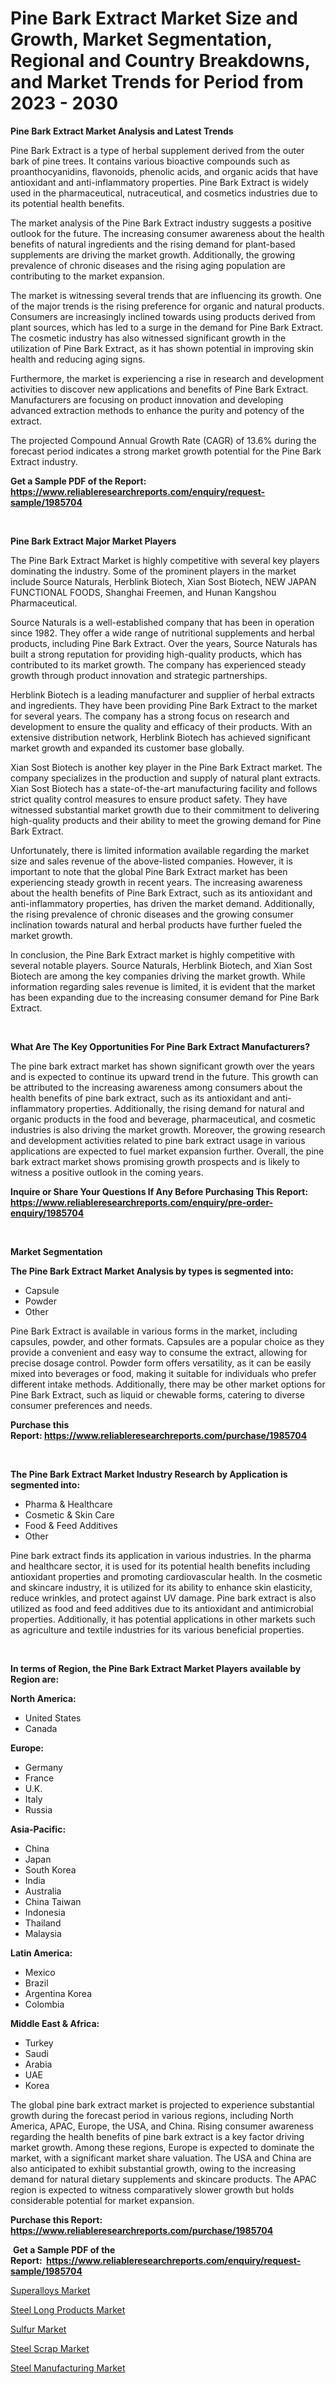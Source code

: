 <p><h1>Pine Bark Extract Market Size and Growth, Market Segmentation, Regional and Country Breakdowns, and Market Trends for Period from 2023 -  2030</h1></p><p><strong>Pine Bark Extract Market Analysis and Latest Trends</strong></p>
<p><p>Pine Bark Extract is a type of herbal supplement derived from the outer bark of pine trees. It contains various bioactive compounds such as proanthocyanidins, flavonoids, phenolic acids, and organic acids that have antioxidant and anti-inflammatory properties. Pine Bark Extract is widely used in the pharmaceutical, nutraceutical, and cosmetics industries due to its potential health benefits.</p><p>The market analysis of the Pine Bark Extract industry suggests a positive outlook for the future. The increasing consumer awareness about the health benefits of natural ingredients and the rising demand for plant-based supplements are driving the market growth. Additionally, the growing prevalence of chronic diseases and the rising aging population are contributing to the market expansion.</p><p>The market is witnessing several trends that are influencing its growth. One of the major trends is the rising preference for organic and natural products. Consumers are increasingly inclined towards using products derived from plant sources, which has led to a surge in the demand for Pine Bark Extract. The cosmetic industry has also witnessed significant growth in the utilization of Pine Bark Extract, as it has shown potential in improving skin health and reducing aging signs.</p><p>Furthermore, the market is experiencing a rise in research and development activities to discover new applications and benefits of Pine Bark Extract. Manufacturers are focusing on product innovation and developing advanced extraction methods to enhance the purity and potency of the extract.</p><p>The projected Compound Annual Growth Rate (CAGR) of 13.6% during the forecast period indicates a strong market growth potential for the Pine Bark Extract industry.</p></p>
<p><strong>Get a Sample PDF of the Report:&nbsp; <a href="https://www.reliableresearchreports.com/enquiry/request-sample/1985704">https://www.reliableresearchreports.com/enquiry/request-sample/1985704</a></strong></p>
<p>&nbsp;</p>
<p><strong>Pine Bark Extract Major Market Players</strong></p>
<p><p>The Pine Bark Extract Market is highly competitive with several key players dominating the industry. Some of the prominent players in the market include Source Naturals, Herblink Biotech, Xian Sost Biotech, NEW JAPAN FUNCTIONAL FOODS, Shanghai Freemen, and Hunan Kangshou Pharmaceutical.</p><p>Source Naturals is a well-established company that has been in operation since 1982. They offer a wide range of nutritional supplements and herbal products, including Pine Bark Extract. Over the years, Source Naturals has built a strong reputation for providing high-quality products, which has contributed to its market growth. The company has experienced steady growth through product innovation and strategic partnerships.</p><p>Herblink Biotech is a leading manufacturer and supplier of herbal extracts and ingredients. They have been providing Pine Bark Extract to the market for several years. The company has a strong focus on research and development to ensure the quality and efficacy of their products. With an extensive distribution network, Herblink Biotech has achieved significant market growth and expanded its customer base globally.</p><p>Xian Sost Biotech is another key player in the Pine Bark Extract market. The company specializes in the production and supply of natural plant extracts. Xian Sost Biotech has a state-of-the-art manufacturing facility and follows strict quality control measures to ensure product safety. They have witnessed substantial market growth due to their commitment to delivering high-quality products and their ability to meet the growing demand for Pine Bark Extract.</p><p>Unfortunately, there is limited information available regarding the market size and sales revenue of the above-listed companies. However, it is important to note that the global Pine Bark Extract market has been experiencing steady growth in recent years. The increasing awareness about the health benefits of Pine Bark Extract, such as its antioxidant and anti-inflammatory properties, has driven the market demand. Additionally, the rising prevalence of chronic diseases and the growing consumer inclination towards natural and herbal products have further fueled the market growth.</p><p>In conclusion, the Pine Bark Extract market is highly competitive with several notable players. Source Naturals, Herblink Biotech, and Xian Sost Biotech are among the key companies driving the market growth. While information regarding sales revenue is limited, it is evident that the market has been expanding due to the increasing consumer demand for Pine Bark Extract.</p></p>
<p>&nbsp;</p>
<p><strong>What Are The Key Opportunities For Pine Bark Extract Manufacturers?</strong></p>
<p><p>The pine bark extract market has shown significant growth over the years and is expected to continue its upward trend in the future. This growth can be attributed to the increasing awareness among consumers about the health benefits of pine bark extract, such as its antioxidant and anti-inflammatory properties. Additionally, the rising demand for natural and organic products in the food and beverage, pharmaceutical, and cosmetic industries is also driving the market growth. Moreover, the growing research and development activities related to pine bark extract usage in various applications are expected to fuel market expansion further. Overall, the pine bark extract market shows promising growth prospects and is likely to witness a positive outlook in the coming years.</p></p>
<p><strong>Inquire or Share Your Questions If Any Before Purchasing This Report: <a href="https://www.reliableresearchreports.com/enquiry/pre-order-enquiry/1985704">https://www.reliableresearchreports.com/enquiry/pre-order-enquiry/1985704</a></strong></p>
<p>&nbsp;</p>
<p><strong>Market Segmentation</strong></p>
<p><strong>The Pine Bark Extract Market Analysis by types is segmented into:</strong></p>
<p><ul><li>Capsule</li><li>Powder</li><li>Other</li></ul></p>
<p><p>Pine Bark Extract is available in various forms in the market, including capsules, powder, and other formats. Capsules are a popular choice as they provide a convenient and easy way to consume the extract, allowing for precise dosage control. Powder form offers versatility, as it can be easily mixed into beverages or food, making it suitable for individuals who prefer different intake methods. Additionally, there may be other market options for Pine Bark Extract, such as liquid or chewable forms, catering to diverse consumer preferences and needs.</p></p>
<p><strong>Purchase this Report:&nbsp;<a href="https://www.reliableresearchreports.com/purchase/1985704">https://www.reliableresearchreports.com/purchase/1985704</a></strong></p>
<p>&nbsp;</p>
<p><strong>The Pine Bark Extract Market Industry Research by Application is segmented into:</strong></p>
<p><ul><li>Pharma & Healthcare</li><li>Cosmetic & Skin Care</li><li>Food & Feed Additives</li><li>Other</li></ul></p>
<p><p>Pine bark extract finds its application in various industries. In the pharma and healthcare sector, it is used for its potential health benefits including antioxidant properties and promoting cardiovascular health. In the cosmetic and skincare industry, it is utilized for its ability to enhance skin elasticity, reduce wrinkles, and protect against UV damage. Pine bark extract is also utilized as food and feed additives due to its antioxidant and antimicrobial properties. Additionally, it has potential applications in other markets such as agriculture and textile industries for its various beneficial properties.</p></p>
<p>&nbsp;</p>
<p><strong>In terms of Region, the Pine Bark Extract Market Players available by Region are:</strong></p>
<p>
    <p> <strong> North America: </strong>
        <ul>
            <li>United States</li>
            <li>Canada</li>
        </ul>
        </p> 
    <p> <strong> Europe: </strong>
        <ul>
            <li>Germany</li>
            <li>France</li>
            <li>U.K.</li>
            <li>Italy</li>
            <li>Russia</li>
        </ul>
        </p> 
    <p> <strong> Asia-Pacific: </strong>
        <ul>
            <li>China</li>
            <li>Japan</li>
            <li>South Korea</li>
            <li>India</li>
            <li>Australia</li>
            <li>China Taiwan</li>
            <li>Indonesia</li>
            <li>Thailand</li>
            <li>Malaysia</li>
        </ul>
        </p> 
    <p> <strong> Latin America: </strong>
        <ul>
            <li>Mexico</li>
            <li>Brazil</li>
            <li>Argentina Korea</li>
            <li>Colombia</li>
        </ul>
        </p> 
    <p> <strong> Middle East & Africa: </strong>
        <ul>
            <li>Turkey</li>
            <li>Saudi</li>
            <li>Arabia</li>
            <li>UAE</li>
            <li>Korea</li>
        </ul>
    </p>
    </p>
<p><p>The global pine bark extract market is projected to experience substantial growth during the forecast period in various regions, including North America, APAC, Europe, the USA, and China. Rising consumer awareness regarding the health benefits of pine bark extract is a key factor driving market growth. Among these regions, Europe is expected to dominate the market, with a significant market share valuation. The USA and China are also anticipated to exhibit substantial growth, owing to the increasing demand for natural dietary supplements and skincare products. The APAC region is expected to witness comparatively slower growth but holds considerable potential for market expansion.</p></p>
<p><strong>Purchase this Report: <a href="https://www.reliableresearchreports.com/purchase/1985704">https://www.reliableresearchreports.com/purchase/1985704</a></strong></p>
<p>&nbsp;<strong>Get a Sample PDF of the Report:&nbsp;&nbsp;<a href="https://www.reliableresearchreports.com/enquiry/request-sample/1985704">https://www.reliableresearchreports.com/enquiry/request-sample/1985704</a></strong></p>
<p><strong></strong></p>
<p><p><a href="https://github.com/provorikovar/Market-Research-Report-List-1/blob/main/superalloys-market.md">Superalloys Market</a></p><p><a href="https://github.com/zebdakicsin/Market-Research-Report-List-1/blob/main/steel-long-products-market.md">Steel Long Products Market</a></p><p><a href="https://github.com/kipkeeva/Market-Research-Report-List-1/blob/main/sulfur-market.md">Sulfur Market</a></p><p><a href="https://github.com/kuntayevaz/Market-Research-Report-List-1/blob/main/steel-scrap-market.md">Steel Scrap Market</a></p><p><a href="https://github.com/Krish2023na/Market-Research-Report-List-1/blob/main/steel-manufacturing-market.md">Steel Manufacturing Market</a></p></p>